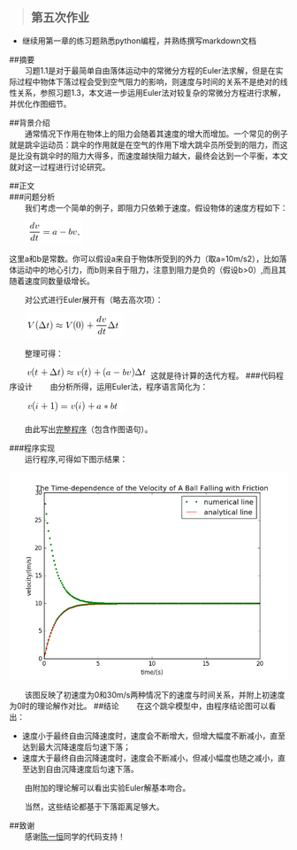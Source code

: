 >## 第五次作业
- 继续用第一章的练习题熟悉python编程，并熟练撰写markdown文档

##摘要  
　　习题1.1是对于最简单自由落体运动中的常微分方程的Euler法求解，但是在实际过程中物体下落过程会受到空气阻力的影响，则速度与时间的关系不是绝对的线性关系，参照习题1.3，本文进一步运用Euler法对较复杂的常微分方程进行求解，并优化作图细节。  
  
##背景介绍  
　　通常情况下作用在物体上的阻力会随着其速度的增大而增加。一个常见的例子就是跳伞运动员：跳伞的作用就是在空气的作用下增大跳伞员所受到的阻力，而这是比没有跳伞时的阻力大得多，而速度越快阻力越大，最终会达到一个平衡，本文就对这一过程进行讨论研究。  
  
##正文  
###问题分析  
　　我们考虑一个简单的例子，即阻力只依赖于速度。假设物体的速度方程如下：  

　　![](https://raw.githubusercontent.com/XiaobudianChen/computationalphysics_N2013301020075/master/chapter1/exercise_5/公式1.png)

这里a和b是常数。你可以假设a来自于物体所受到的外力（取a=10m/s2），比如落体运动中的地心引力，而b则来自于阻力，注意到阻力是负的（假设b>0）,而且其随着速度同数量级增长。

　　对公式进行Euler展开有（略去高次项）：

　　![](https://raw.githubusercontent.com/XiaobudianChen/computationalphysics_N2013301020075/master/chapter1/exercise_5/公式3.png)

　　整理可得：

　　![](https://raw.githubusercontent.com/XiaobudianChen/computationalphysics_N2013301020075/master/chapter1/exercise_5/公式4.png)
这就是待计算的迭代方程。
###代码程序设计
　　由分析所得，运用Euler法，程序语言简化为：

　　![](https://raw.githubusercontent.com/XiaobudianChen/computationalphysics_N2013301020075/master/chapter1/exercise_5/公式2.png)

　　由此写出[完整程序](https://raw.githubusercontent.com/XiaobudianChen/computationalphysics_N2013301020075/master/chapter1/exercise_5/exercise_5.py)（包含作图语句）。  
  
###程序实现  
　　运行程序,可得如下图示结果：

![](https://raw.githubusercontent.com/XiaobudianChen/computationalphysics_N2013301020075/master/chapter1/exercise_5/figure_1.png)

　　该图反映了初速度为0和30m/s两种情况下的速度与时间关系，并附上初速度为0时的理论解作对比。
##结论
　　在这个跳伞模型中，由程序结论图可以看出：
- 速度小于最终自由沉降速度时，速度会不断增大，但增大幅度不断减小，直至达到最大沉降速度后匀速下落；
- 速度大于最终自由沉降速度时，速度会不断减小，但减小幅度也随之减小，直至达到自由沉降速度后匀速下落。

　　由附加的理论解可以看出实验Euler解基本吻合。

　　当然，这些结论都基于下落距离足够大。  
  
##致谢  
　　感谢[陈一恒](https://github.com/zilongstein/computationalphysics_N2013301020055)同学的代码支持！
